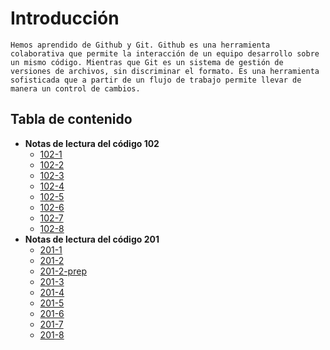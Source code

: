 
# Introducción
```
Hemos aprendido de Github y Git. Github es una herramienta colaborativa que permite la interacción de un equipo desarrollo sobre un mismo código. Mientras que Git es un sistema de gestión de versiones de archivos, sin discriminar el formato. Es una herramienta sofisticada que a partir de un flujo de trabajo permite llevar de manera un control de cambios.
```
## Tabla de contenido
+ **Notas de lectura del código 102**     
     - [102-1](/102/file1.md)  
     - [102-2](/102/file2.md)  
     - [102-3](/102/file3.md)  
     - [102-4](/102/file4.md)  
     - [102-5](/102/file5.md)  
     - [102-6](/102/file6.md)  
     - [102-7](/102/file7.md)  
     - [102-8](/102/read-8-expresiones-operadores.md)  
+ **Notas de lectura del código 201** 
     - [201-1](/201/file01.md)  
     - [201-2](/201/r2-conceptos-basicos-html-css-js.md)  
     - [201-2-prep](/201/prompt-engineering.md)  
     - [201-3](/201/r3-listas-control-flujo-box-model.md)  
     - [201-4](/201/r4-enlaces-html-funciones-js-introduccion-css.md)  
     - [201-5](/201/r5-imagenes-color-texto.md)  
     - [201-6](/201/r6-problemas-objetos-dom.md)  
     - [201-7](/201/file07.md)  
     - [201-8](/201/file08.md)
